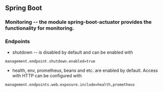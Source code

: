 ## Spring Boot
### Monitoring -- the module spring-boot-actuator provides the functionality for monitoring.
### Endpoints
- shutdown -- is disabled by default and can be enabled with
```
management.endpoint.shutdown.enabled=true
```
- health, env, prometheus, beans and etc. are enabled by default. Access with HTTP can be configured with
````
management.endpoints.web.exposure.include=health,prometheus
````

